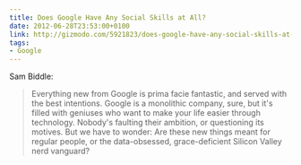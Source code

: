 ```yaml
---
title: Does Google Have Any Social Skills at All?
date: 2012-06-28T23:53:00+0100
link: http://gizmodo.com/5921823/does-google-have-any-social-skills-at-all
tags:
- Google
---
```

Sam Biddle:

> Everything new from Google is prima facie fantastic, and served with the best intentions. Google is a monolithic company, sure, but it's filled with geniuses who want to make your life easier through technology. Nobody's faulting their ambition, or questioning its motives. But we have to wonder: Are these new things meant for regular people, or the data-obsessed, grace-deficient Silicon Valley nerd vanguard?
